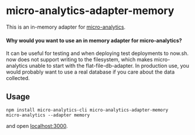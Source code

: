 # micro-analytics-adapter-memory

This is an in-memory adapter for [micro-analytics][].

#### Why would you want to use an in memory adapter for micro-analytics?

It can be useful for testing and when deploying test deployments to now.sh.
now does not support writing to the filesystem, which makes micro-analytics
unable to start with the flat-file-db-adapter. In production use, you would
probably want to  use a real database if you care about the data collected.

## Usage

```
npm install micro-analytics-cli micro-analytics-adapter-memory
micro-analytics --adapter memory
```

and open [localhost:3000](https://localhost:3000).

[micro-analytics]: https://github.com/micro-analytics
